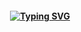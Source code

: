 <h4 align="center">
<a href="https://git.io/typing-svg"><img src="https://readme-typing-svg.demolab.com?font=Fira+Code&size=24&pause=1000&center=true&vCenter=true&multiline=true&width=460&lines=Hello+There,+I'm+Din+Islam+Rajin+%3C%2F%3E" alt="Typing SVG" /></a>
</h4>
